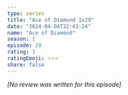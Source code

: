 ```yaml
---
type: series
title: "Ace of Diamond 1x29"
date: "2024-04-04T22:41:24"
name: "Ace of Diamond"
season: 1
episode: 29
rating: 3
ratingEmoji: ⭐️⭐️⭐️
share: false
---
```


*[No review was written for this episode]*
